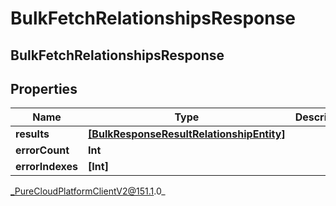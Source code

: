 # BulkFetchRelationshipsResponse

## BulkFetchRelationshipsResponse

## Properties

|Name | Type | Description | Notes|
|------------ | ------------- | ------------- | -------------|
| **results** | [**[BulkResponseResultRelationshipEntity]**](BulkResponseResultRelationshipEntity) |  | [optional] |
| **errorCount** | **Int** |  | [optional] |
| **errorIndexes** | **[Int]** |  | [optional] |



_PureCloudPlatformClientV2@151.1.0_
